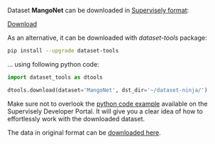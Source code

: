 Dataset **MangoNet** can be downloaded in [Supervisely format](https://developer.supervisely.com/api-references/supervisely-annotation-json-format):

 [Download](https://assets.supervisely.com/remote/eyJsaW5rIjogImZzOi8vYXNzZXRzLzIyMjRfTWFuZ29OZXQvbWFuZ29uZXQtRGF0YXNldE5pbmphLnRhciIsICJzaWciOiAiMWZValZWMjZXOHRITkpjZ0tZR01mVDdHZmRtRGRFSFBQSENyc0ZraWpVZz0ifQ==)

As an alternative, it can be downloaded with *dataset-tools* package:
``` bash
pip install --upgrade dataset-tools
```

... using following python code:
``` python
import dataset_tools as dtools

dtools.download(dataset='MangoNet', dst_dir='~/dataset-ninja/')
```
Make sure not to overlook the [python code example](https://developer.supervisely.com/getting-started/python-sdk-tutorials/iterate-over-a-local-project) available on the Supervisely Developer Portal. It will give you a clear idea of how to effortlessly work with the downloaded dataset.

The data in original format can be [downloaded here](https://github.com/avadesh02/MangoNet-Semantic-Dataset/archive/refs/heads/master.zip).